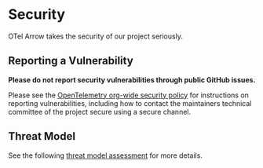 # Security

OTel Arrow takes the security of our project seriously.

## Reporting a Vulnerability

**Please do not report security vulnerabilities through public GitHub issues.**

Please see the [OpenTelemetry org-wide security
policy](https://github.com/open-telemetry/.github/blob/main/SECURITY.md) for
instructions on reporting vulnerabilities, including how to contact the
maintainers technical committee of the project secure using a secure channel.

## Threat Model

See the following [threat model assessment](docs/threat_model_assessment.md) for
more details.
